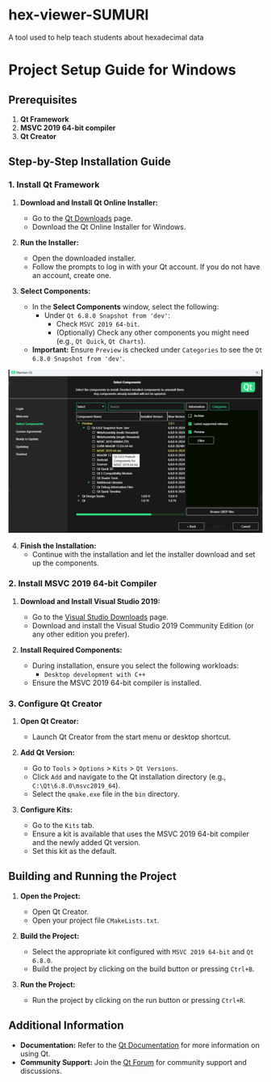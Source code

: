 # hex-viewer-SUMURI
A tool used to help teach students about hexadecimal data



# Project Setup Guide for Windows

## Prerequisites

1. **Qt Framework**
2. **MSVC 2019 64-bit compiler**
3. **Qt Creator**

## Step-by-Step Installation Guide

### 1. Install Qt Framework

1. **Download and Install Qt Online Installer:**
   - Go to the [Qt Downloads](https://www.qt.io/download) page.
   - Download the Qt Online Installer for Windows.

2. **Run the Installer:**
   - Open the downloaded installer.
   - Follow the prompts to log in with your Qt account. If you do not have an account, create one.

3. **Select Components:**
   - In the **Select Components** window, select the following:
     - Under `Qt 6.8.0 Snapshot from 'dev'`:
       - Check `MSVC 2019 64-bit`.
       - (Optionally) Check any other components you might need (e.g., `Qt Quick`, `Qt Charts`).
   - **Important:** Ensure `Preview` is checked under `Categories` to see the `Qt 6.8.0 Snapshot from 'dev'`.

![Qt Installer](qt_install.png)

4. **Finish the Installation:**
   - Continue with the installation and let the installer download and set up the components.

### 2. Install MSVC 2019 64-bit Compiler

1. **Download and Install Visual Studio 2019:**
   - Go to the [Visual Studio Downloads](https://visualstudio.microsoft.com/downloads/) page.
   - Download and install the Visual Studio 2019 Community Edition (or any other edition you prefer).

2. **Install Required Components:**
   - During installation, ensure you select the following workloads:
     - `Desktop development with C++`
   - Ensure the MSVC 2019 64-bit compiler is installed.

### 3. Configure Qt Creator

1. **Open Qt Creator:**
   - Launch Qt Creator from the start menu or desktop shortcut.

2. **Add Qt Version:**
   - Go to `Tools` > `Options` > `Kits` > `Qt Versions`.
   - Click `Add` and navigate to the Qt installation directory (e.g., `C:\Qt\6.8.0\msvc2019_64`).
   - Select the `qmake.exe` file in the `bin` directory.

3. **Configure Kits:**
   - Go to the `Kits` tab.
   - Ensure a kit is available that uses the MSVC 2019 64-bit compiler and the newly added Qt version.
   - Set this kit as the default.

## Building and Running the Project

1. **Open the Project:**
   - Open Qt Creator.
   - Open your project file `CMakeLists.txt`.

2. **Build the Project:**
   - Select the appropriate kit configured with `MSVC 2019 64-bit` and `Qt 6.8.0`.
   - Build the project by clicking on the build button or pressing `Ctrl+B`.

3. **Run the Project:**
   - Run the project by clicking on the run button or pressing `Ctrl+R`.

## Additional Information

- **Documentation:** Refer to the [Qt Documentation](https://doc.qt.io/) for more information on using Qt.
- **Community Support:** Join the [Qt Forum](https://forum.qt.io/) for community support and discussions.

